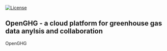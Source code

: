 [![License](https://img.shields.io/badge/License-Apache%202.0-blue.svg)](https://opensource.org/licenses/Apache-2.0)

## OpenGHG - a cloud platform for greenhouse gas data anylsis and collaboration

OpenGHG
